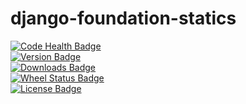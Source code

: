 django-foundation-statics
=========================

[![Code Health Badge](https://landscape.io/github/benbacardi/django-foundation-statics/master/landscape.png)](https://landscape.io/github/benbacardi/django-foundation-statics)  
[![Version Badge](https://pypip.in/v/django-foundation-statics/badge.png)][pypi]  
[![Downloads Badge](https://pypip.in/d/django-foundation-statics/badge.png)][pypi]  
[![Wheel Status Badge](https://pypip.in/wheel/django-foundation-statics/badge.png)][pypi]  
[![License Badge](https://pypip.in/license/django-foundation-statics/badge.png)][pypi]  

[pypi]: https://pypi.python.org/pypi/django-foundation-statics/
